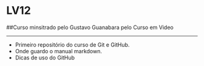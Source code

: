 # LV12
##Curso minsitrado pelo Gustavo Guanabara pelo Curso em Video
***
* Primeiro repositório do curso de Git e GitHub.
* Onde guardo o manual markdown.
* Dicas de uso do GitHub
